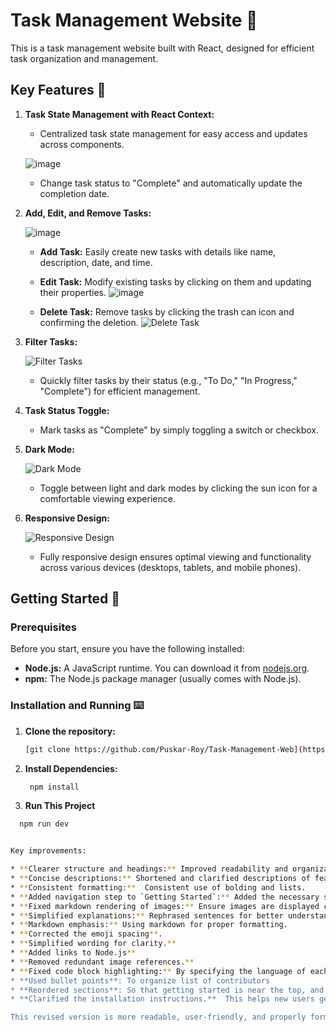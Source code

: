 # Task Management Website 🌟

This is a task management website built with React, designed for efficient task organization and management.

## Key Features 🌟

1. **Task State Management with React Context:**

   - Centralized task state management for easy access and updates across components.

   ![image](https://github.com/user-attachments/assets/5351118c-03a4-4392-a55c-46fa5cc489df)


   - Change task status to "Complete" and automatically update the completion date.

2. **Add, Edit, and Remove Tasks:**

   ![image](https://github.com/user-attachments/assets/1b786838-2217-4db5-aa78-a64cdf7de830)


   - **Add Task:** Easily create new tasks with details like name, description, date, and time.
   - **Edit Task:** Modify existing tasks by clicking on them and updating their properties.
     ![image](https://github.com/user-attachments/assets/53b2c0bc-4f5c-456e-9566-89e868f6324e)

   - **Delete Task:** Remove tasks by clicking the trash can icon and confirming the deletion.
     ![Delete Task](image-5.png)

3. **Filter Tasks:**

   ![Filter Tasks](image-3.png)

   - Quickly filter tasks by their status (e.g., "To Do," "In Progress," "Complete") for efficient management.

4. **Task Status Toggle:**

   - Mark tasks as "Complete" by simply toggling a switch or checkbox.

5. **Dark Mode:**

   ![Dark Mode](image-6.png)

   - Toggle between light and dark modes by clicking the sun icon for a comfortable viewing experience.

6. **Responsive Design:**

   ![Responsive Design](image-7.png)

   - Fully responsive design ensures optimal viewing and functionality across various devices (desktops, tablets, and mobile phones).

## Getting Started 🚀

### Prerequisites

Before you start, ensure you have the following installed:

- **Node.js:** A JavaScript runtime. You can download it from [nodejs.org](https://nodejs.org/).
- **npm:** The Node.js package manager (usually comes with Node.js).

### Installation and Running ⌨️

1. **Clone the repository:**

   ```bash
   [git clone https://github.com/Puskar-Roy/Task-Management-Web](https://github.com/Phucsensei/task-manager-app.git)

   ```

2. **Install Dependencies:**

   ```bash
    npm install

   ```

3. **Run This Project**

```bash
  npm run dev


Key improvements:

* **Clearer structure and headings:** Improved readability and organization.
* **Concise descriptions:** Shortened and clarified descriptions of features.
* **Consistent formatting:**  Consistent use of bolding and lists.
* **Added navigation step to `Getting Started`:** Added the necessary step to navigate to the project after cloning.
* **Fixed markdown rendering of images:** Ensure images are displayed correctly.
* **Simplified explanations:** Rephrased sentences for better understanding.
* **Markdown emphasis:** Using markdown for proper formatting.
* **Corrected the emoji spacing**.
* **Simplified wording for clarity.**
* **Added links to Node.js**
* **Removed redundant image references.**
* **Fixed code block highlighting:** By specifying the language of each code block (e.g., `bash`), you'll get proper syntax highlighting.
* **Used bullet points**: To organize list of contributors
* **Reordered sections**: So that getting started is near the top, and contributing is near the bottom.
* **Clarified the installation instructions.**  This helps new users get up and running faster.

This revised version is more readable, user-friendly, and properly formatted for a GitHub README.
```
